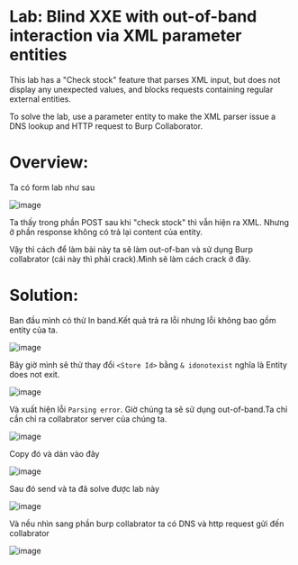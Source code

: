 # Lab: Blind XXE with out-of-band interaction via XML parameter entities

This lab has a "Check stock" feature that parses XML input, but does not display any unexpected values, and blocks requests containing regular external entities.

To solve the lab, use a parameter entity to make the XML parser issue a DNS lookup and HTTP request to Burp Collaborator.

# Overview:

Ta có form lab như sau

![image](https://github.com/Llam-a/XML-external-entity-XXE-injection/assets/115911041/d58f05c5-eba6-438e-8846-0e346922c0c1)

Ta thấy trong phần POST sau khi "check stock" thì vẫn hiện ra XML. Nhưng ở phần response không có trả lại content của entity.

Vậy thì cách để làm bài này ta sẽ làm out-of-ban và sử dụng Burp collabrator (cái này thì phải crack).Mình sẽ làm cách crack ở đây.

# Solution:

Ban đầu mình có thử In band.Kết quả trả ra lỗi nhưng lỗi không bao gồm entity của ta.

![image](https://github.com/Llam-a/XML-external-entity-XXE-injection/assets/115911041/0da8cb31-2187-4414-b89d-4f6e2c75b818)

Bây giờ mình sẽ thử thay đổi `<Store Id>`  bằng `& idonotexist` nghĩa là Entity does not exit.

![image](https://github.com/Llam-a/XML-external-entity-XXE-injection/assets/115911041/af880364-4013-4e37-b03c-2e803a53803a)

Và xuất hiện lỗi `Parsing error`. Giờ chúng ta sẽ sử dụng out-of-band.Ta chỉ cần chỉ ra collabrator server của chúng ta.

![image](https://github.com/Llam-a/XML-external-entity-XXE-injection/assets/115911041/45d0701a-a045-484f-9cfe-bd5e89c840d8)

Copy đó và dán vào đây

![image](https://github.com/Llam-a/XML-external-entity-XXE-injection/assets/115911041/80746317-cfd7-488b-bd92-8e2793f342d2)

Sau đó send và ta đã solve được lab này 

![image](https://github.com/Llam-a/XML-external-entity-XXE-injection/assets/115911041/5b7a7db3-8414-43c6-9988-f276f82705bb)

Và nều nhìn sang phần burp collabrator ta có DNS và http request gửi đến collabrator

![image](https://github.com/Llam-a/XML-external-entity-XXE-injection/assets/115911041/dd43f543-9a1d-4808-ab3d-17fd9f2d3f8f)





